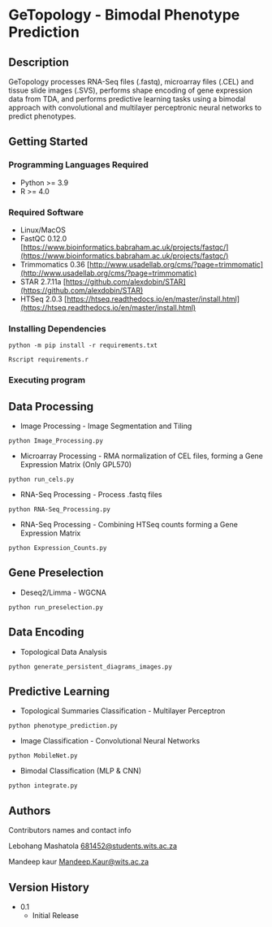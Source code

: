 # GeTopology - Bimodal Phenotype Prediction

## Description

GeTopology processes RNA-Seq files (.fastq), microarray files (.CEL) and tissue slide images (.SVS), performs shape encoding of gene expression data from TDA, and performs predictive learning tasks using a bimodal approach with convolutional and multilayer perceptronic neural networks to predict phenotypes. 

## Getting Started

### Programming Languages Required

* Python >= 3.9 
* R >= 4.0

### Required Software

* Linux/MacOS
* FastQC 0.12.0 [https://www.bioinformatics.babraham.ac.uk/projects/fastqc/](https://www.bioinformatics.babraham.ac.uk/projects/fastqc/)
* Trimmomatics 0.36 [http://www.usadellab.org/cms/?page=trimmomatic](http://www.usadellab.org/cms/?page=trimmomatic)
* STAR 2.7.11a [https://github.com/alexdobin/STAR](https://github.com/alexdobin/STAR)
* HTSeq 2.0.3 [https://htseq.readthedocs.io/en/master/install.html](https://htseq.readthedocs.io/en/master/install.html)

### Installing Dependencies


```
python -m pip install -r requirements.txt
```

```
Rscript requirements.r
```

### Executing program
## Data Processing
* Image Processing - Image Segmentation and Tiling
```
python Image_Processing.py
```
* Microarray Processing - RMA normalization of CEL files, forming a Gene Expression Matrix (Only GPL570)
```
python run_cels.py
```

* RNA-Seq Processing - Process .fastq files
```
python RNA-Seq_Processing.py
```

* RNA-Seq Processing - Combining HTSeq counts forming a Gene Expression Matrix
```
python Expression_Counts.py
```
## Gene Preselection

* Deseq2/Limma - WGCNA
```
python run_preselection.py
```

## Data Encoding

* Topological Data Analysis
```
python generate_persistent_diagrams_images.py
```

## Predictive Learning 

* Topological Summaries Classification - Multilayer Perceptron
```
python phenotype_prediction.py
```

* Image Classification - Convolutional Neural Networks
```
python MobileNet.py
```

* Bimodal Classification (MLP & CNN)
```
python integrate.py
```

## Authors

Contributors names and contact info

Lebohang Mashatola  [681452@students.wits.ac.za](681452@students.wits.ac.za)

Mandeep kaur [Mandeep.Kaur@wits.ac.za](Mandeep.Kaur@wits.ac.za)

## Version History

* 0.1
    * Initial Release



